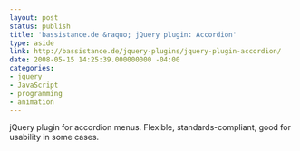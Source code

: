 ```yaml
---
layout: post
status: publish
title: 'bassistance.de &raquo; jQuery plugin: Accordion'
type: aside
link: http://bassistance.de/jquery-plugins/jquery-plugin-accordion/
date: 2008-05-15 14:25:39.000000000 -04:00
categories:
- jquery
- JavaScript
- programming
- animation
---
```

<p>jQuery plugin for accordion menus. Flexible, standards-compliant, good for usability in some cases.</p>
